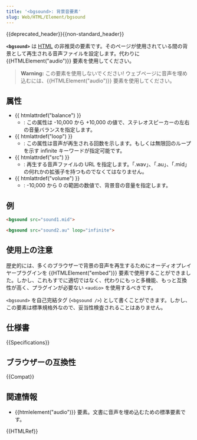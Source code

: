 ```yaml
---
title: '<bgsound>: 背景音要素'
slug: Web/HTML/Element/bgsound
---
```


{{deprecated_header}}{{non-standard_header}}

**`<bgsound>`** は [HTML](/ja/docs/Web/HTML) の非推奨の要素です。そのページが使用されている間の背景として再生される音声ファイルを設定します。代わりに {{HTMLElement("audio")}} 要素を使用してください。

> **Warning:** この要素を使用しないでください! ウェブページに音声を埋め込むには、{{HTMLElement("audio")}} 要素を使用してください。

## 属性

- {{ htmlattrdef("balance") }}
  - : この属性は -10,000 から +10,000 の値で、ステレオスピーカーの左右の音量バランスを指定します。
- {{ htmlattrdef("loop") }}
  - : この属性は音声が再生される回数を示します。もしくは無限回のループを示す infinite キーワードが指定可能です。
- {{ htmlattrdef("src") }}
  - : 再生する音声ファイルの URL を指定します。「.wav」、「.au」、「.mid」の何れかの拡張子を持つものでなくてはなりません。
- {{ htmlattrdef("volume") }}
  - : -10,000 から 0 の範囲の数値で、背景音の音量を指定します。

## 例

```html
<bgsound src="sound1.mid">

<bgsound src="sound2.au" loop="infinite">
```

## 使用上の注意

歴史的には、多くのブラウザーで背景の音声を再生するためにオーディオプレイヤープラグインを {{HTMLElement("embed")}} 要素で使用することができました。しかし、これもすでに適切ではなく、代わりにもっと多機能、もっと互換性が高く、プラグインが必要ない `<audio>` を使用するべきです。

`<bgsound>` を自己完結タグ (`<bgsound />`) として書くことができます。しかし、この要素は標準規格外なので、妥当性検査されることはありません。

## 仕様書

{{Specifications}}

## ブラウザーの互換性

{{Compat}}

## 関連情報

- {{htmlelement("audio")}} 要素。文書に音声を埋め込むための標準要素です。

{{HTMLRef}}
